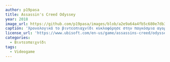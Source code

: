 ```yaml
---
author: p19pasa
title: Assassin's Creed Odyssey
year: 2018
image_url: https://github.com/p19pasa/images/blob/a2e9a64a4fb5c680e7db394db8cb0fb6258c92af/assassin-s-creed.jpg
caption: 'Χρονολογικά το βιντεοπιαχνίδι κυκλοφόρησε στην παγκόσμια αγορά για τα Microsoft Windows, PlayStation 4, Xbox One και Nintendo Switch στις 5 Οκτωβρίου 2018, με την έκδοση Stadia να κυκλοφορεί παράλληλα με την υπηρεσία το 2019. Δημιουργήθηκε από την εταιρία Ubicoft και είναι ένα βιντεοπαιχνίδι δράσης.'
license_url: 'https://www.ubisoft.com/en-us/game/assassins-creed/odyssey'
categories:
  - Βιντεοπαιχνίδι
tags:
  - Videogame 
---
```

